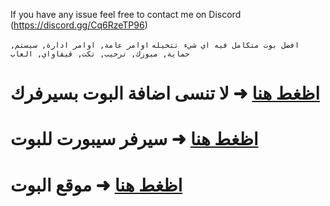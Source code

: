 

If you have any issue feel free to contact me on Discord (https://discord.gg/Cq6RzeTP96)



`
افضل بوت متكامل فيه اي شيء تتخيله
`
`
اوامر عامة, اوامر ادارة, سيستم, حماية, ميوزك, ترحيب, تكت, قيفاواي, العاب
`



# [اظغط هنا](https://discord.com/oauth2/authorize?client_id=816408920578326558&scope=bot&permissions=1476419768) ➜ لا تنسى اضافة البوت بسيرفرك 

# [اظغط هنا](https://discord.gg/Cq6RzeTP96) ➜ سيرفر سيبورت للبوت 

# [اظغط هنا](https://perlbot.ga) ➜ موقع البوت 
